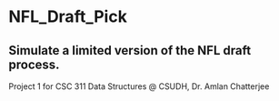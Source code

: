# NFL_Draft_Pick
## Simulate a limited version of the NFL draft process. 
Project 1 for CSC 311 Data Structures @ CSUDH, Dr. Amlan Chatterjee
